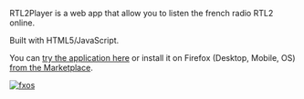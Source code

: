 RTL2Player is a web app that allow you to listen the french radio RTL2 online.

Built with HTML5/JavaScript.

You can [try the application here](http://geekshadow.github.com/rtl2player) or install it on Firefox (Desktop, Mobile, OS) [from the Marketplace](https://marketplace.firefox.com/app/rtl2-player/).

[![fxos](https://f.cloud.github.com/assets/119288/491670/119f59ae-ba4e-11e2-8387-9216597e1857.png "RTL2 on Firefox Marketplace")](https://marketplace.firefox.com/app/rtl2-player/)
